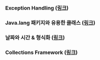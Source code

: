 ### Exception Handling (<a href="https://github.com/JungwooSim/JavaBasic/tree/master/src/me/study/exception_handling" target="_blank">링크</a>)
### Java.lang 패키지와 유용한 클래스 (<a href="https://github.com/JungwooSim/JavaBasic/tree/master/src/me/study/java_lang" target="_blank">링크</a>)
### 날짜와 시간 & 형식화 (<a href="https://github.com/JungwooSim/JavaBasic/tree/master/src/me/study/date_time_formatting" target="_blank">링크</a>)
### Collections Framework (<a href="https://github.com/JungwooSim/JavaBasic/tree/master/src/me/study/collection_framework" target="_blank">링크</a>)

